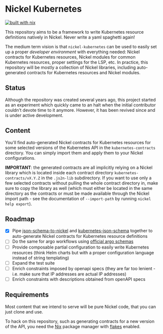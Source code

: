 # Nickel Kubernetes

[![built with nix](https://builtwithnix.org/badge.svg)](https://builtwithnix.org)

This repository aims to be a framework to write Kubernetes resource definitions
natively in Nickel. Never write a yaml spaghetti again!

The medium term vision is that `nickel-kubernetes` can be used to easily set up
a proper _developer environment_ with everything needed: Nickel contracts for
Kubernetes resources, Nickel modules for common Kubernetes resources, proper
settings for the LSP, etc. In practice, this repository will be mostly a
collection of Nickel libraries, including auto-generated contracts for
Kubernetes resources and Nickel modules.

## Status

Although the repository was created several years ago, this project started as
an experiment which quickly came to an halt when the initial contributor
couldn't devote time to it anymore. However, it has been revived since and is
under active development.

## Content

You'll find auto-generated Nickel contracts for Kubernetes resources for some
selected versions of the Kubernetes API in the `kubernetes-contracts` directory.
You can simply import them and apply them to your Nickel configurations.

**IMPORTANT**: the generated contracts are all implicitly relying on a Nickel
library which is located inside each contract directory
`kubernetes-contracts/vX.Y.Z` in the `.js2n-lib` subdirectory. If you want to
use only a few selected contracts without pulling the whole contract directory
in, make sure to copy the library as well (which must either be located in the
same directory as the contracts or must be made available through the Nickel
import path - see the documentation of `--import-path` by running `nickel help
export`).

## Roadmap

- [x] Pipe
   [json-schema-to-nickel](https://github.com/nickel-lang/json-schema-to-nickel)
   and [kubernetes-json-schema](https://github.com/yannh/kubernetes-json-schema)
   together to auto-generate Nickel contracts for Kubernetes resource
   definitions
- [ ] Do the same for argo workflows using [official argo schemas](https://github.com/argoproj/argo-workflows/tree/main/api/jsonschema)
- [ ] Provide composable partial configuration to easily write Kubernetes
   resources (think Helm charts but with a proper configuration language
   instead of string templating)
- [ ] Expand the test suite
- [ ] Enrich constraints imposed by openapi specs (they are far too lenient -
      i.e. make sure that IP addresses are actual IP addresses)
- [ ] Enrich constraints with descriptions obtained from openAPI specs

## Requirements

Most content that we intend to serve will be pure Nickel code, that you can just
clone and use.

To hack on this repository, such as generating contracts for a new version of
the API, you need the [Nix](https://nixos.org/download.html) package manager
with [flakes](https://nixos.wiki/wiki/Flakes#Non-NixOS) enabled.
